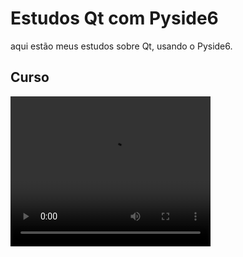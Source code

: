 # Estudos Qt com Pyside6

aqui estão meus estudos sobre Qt, usando o Pyside6.

## Curso

<video width="320" height="240" controls>
  <source src="https://www.youtube.com/watch?v=Z1N9JzNax2k&t=3263s" type="video/mp4">
</video>